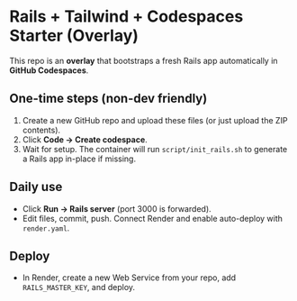 # Rails + Tailwind + Codespaces Starter (Overlay)

This repo is an **overlay** that bootstraps a fresh Rails app automatically in **GitHub Codespaces**.

## One-time steps (non-dev friendly)
1) Create a new GitHub repo and upload these files (or just upload the ZIP contents).
2) Click **Code → Create codespace**.
3) Wait for setup. The container will run `script/init_rails.sh` to generate a Rails app in-place if missing.

## Daily use
- Click **Run → Rails server** (port 3000 is forwarded).
- Edit files, commit, push. Connect Render and enable auto-deploy with `render.yaml`.

## Deploy
- In Render, create a new Web Service from your repo, add `RAILS_MASTER_KEY`, and deploy.
